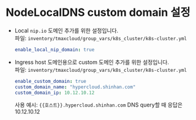 # NodeLocalDNS custom domain 설정  

* Local `nip.io` 도메인 추가를 위한 설정입니다.  
  파일: `inventory/tmaxcloud/group_vars/k8s_cluster/k8s-cluster.yml`
  ```yaml
  enable_local_nip_domain: true
  ```

* Ingress host 도메인용으로 custom 도메인 추가를 위한 설정입니다.  
  파일: `inventory/tmaxcloud/group_vars/k8s_cluster/k8s-cluster.yml`
  ```yaml
  enable_custom_domain: true
  custom_domain_name: "hypercloud.shinhan.com"
  custom_domain_ip: 10.12.10.12
  ```
  사용 예시:  `{{호스트}}.hypercloud.shinhan.com` DNS query할 때 응답은 10.12.10.12 
